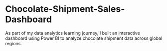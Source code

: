 # Chocolate-Shipment-Sales-Dashboard
As part of my data analytics learning journey, I built an interactive dashboard using Power BI to analyze chocolate shipment data across global regions.

